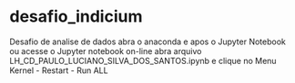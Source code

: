 # desafio_indicium
Desafio de analise de dados
abra o anaconda e apos o Jupyter Notebook
ou acesse o Jupyter notebook on-line
abra arquivo LH_CD_PAULO_LUCIANO_SILVA_DOS_SANTOS.ipynb
e clique no Menu Kernel - Restart - Run ALL
